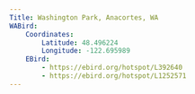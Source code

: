 ```yaml
---
Title: Washington Park, Anacortes, WA
WABird:
    Coordinates:
        Latitude: 48.496224
        Longitude: -122.695989
    EBird:
        - https://ebird.org/hotspot/L392640
        - https://ebird.org/hotspot/L1252571
---
```

